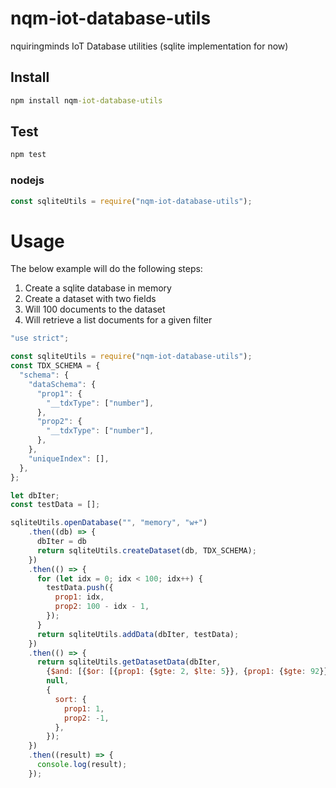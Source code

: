 # nqm-iot-database-utils
nquiringminds IoT Database utilities (sqlite implementation for now)

## Install
```cmd
npm install nqm-iot-database-utils
```

## Test
```cmd
npm test
```

### nodejs
```js
const sqliteUtils = require("nqm-iot-database-utils");
```

# Usage
The below example will do the following steps:
1. Create a sqlite database in memory
2. Create a dataset with two fields
3. Will 100 documents to the dataset
4. Will retrieve a list documents for a given filter

```js
"use strict";

const sqliteUtils = require("nqm-iot-database-utils");
const TDX_SCHEMA = {
  "schema": {
    "dataSchema": {
      "prop1": {
        "__tdxType": ["number"],
      },
      "prop2": {
        "__tdxType": ["number"],
      },
    },
    "uniqueIndex": [],
  },
};

let dbIter;
const testData = [];

sqliteUtils.openDatabase("", "memory", "w+")
    .then((db) => {
      dbIter = db
      return sqliteUtils.createDataset(db, TDX_SCHEMA);
    })
    .then(() => {
      for (let idx = 0; idx < 100; idx++) {
        testData.push({
          prop1: idx,
          prop2: 100 - idx - 1,
        });
      }
      return sqliteUtils.addData(dbIter, testData);
    })
    .then(() => {
      return sqliteUtils.getDatasetData(dbIter,
        {$and: [{$or: [{prop1: {$gte: 2, $lte: 5}}, {prop1: {$gte: 92}}]}, {prop2: {$lte: 10}}]},
        null,
        {
          sort: {
            prop1: 1,
            prop2: -1,
          },
        });
    })
    .then((result) => {
      console.log(result);
    });
```